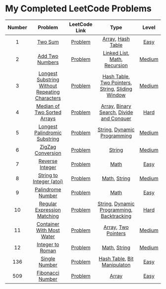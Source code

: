 # My Completed LeetCode Problems



| **Number** | **Problem** | **LeetCode Link** | **Type** | **Level**|
|:-:|:-:|:-:|:-:|:-:|
| 1 | [Two Sum](https://github.com/lfbox7/LeetCode-Problems/blob/main/1-TwoSum.java) | [Problem](https://leetcode.com/problems/two-sum/) | [Array](https://leetcode.com/tag/array/), [Hash Table](https://leetcode.com/tag/hash-table/)| [Easy](https://leetcode.com/problemset/all/?difficulty=Easy) |
| 2 | [Add Two Numbers](https://github.com/lfbox7/LeetCode-Problems/blob/main/2-AddTwoNumbers.java) | [Problem](https://leetcode.com/problems/add-two-numbers/) | [Linked List](https://leetcode.com/tag/linked-list/), [Math](https://leetcode.com/tag/math/), [Recursion](https://leetcode.com/tag/recursion/) | [Medium](https://leetcode.com/problemset/all/?difficulty=Medium) |
| 3 | [Longest Substring Without Repeating Characters](https://github.com/lfbox7/LeetCode-Problems/blob/main/3-LengthOfLongestSubString.java) | [Problem](https://leetcode.com/problems/longest-substring-without-repeating-characters/) | [Hash Table](https://leetcode.com/tag/hash-table/), [Two Pointers](https://leetcode.com/tag/two-pointers/), [String](https://leetcode.com/tag/string/), [Sliding Window](https://leetcode.com/tag/sliding-window/) | [Medium](https://leetcode.com/problemset/all/?difficulty=Medium) |
| 4 | [Median of Two Sorted Arrays](https://leetcode.com/problems/median-of-two-sorted-arrays/) | [Problem](https://leetcode.com/problems/median-of-two-sorted-arrays/) | [Array](https://leetcode.com/tag/array/), [Binary Search](https://leetcode.com/tag/binary-search/), [Divide and Conquer](https://leetcode.com/tag/divide-and-conquer/) | [Hard](https://leetcode.com/problemset/all/?difficulty=Hard) |
| 5 | [Longest Palindromic Substring](https://github.com/lfbox7/LeetCode-Problems/blob/main/5-LongestPalindrome.java) | [Problem](https://leetcode.com/problems/longest-palindromic-substring/) | [String](https://leetcode.com/tag/string/), [Dynamic Programming](https://leetcode.com/tag/dynamic-programming/) | [Medium](https://leetcode.com/problemset/all/?difficulty=Medium) |
| 6 | [ZigZag Conversion](https://github.com/lfbox7/LeetCode-Problems/blob/main/6-Convert.java) | [Problem](https://leetcode.com/problems/zigzag-conversion/) | [String](https://leetcode.com/tag/string/) | [Medium](https://leetcode.com/problemset/all/?difficulty=Medium) |
| 7 | [Reverse Integer](https://github.com/lfbox7/LeetCode-Problems/blob/main/7-Reverse.java) | [Problem](https://leetcode.com/problems/reverse-integer/) | [Math](https://leetcode.com/tag/math/) | [Easy](https://leetcode.com/problemset/all/?difficulty=Easy) |
| 8 | [String to Integer (atoi)](https://github.com/lfbox7/LeetCode-Problems/blob/main/8-MyAtoi.java) | [Problem](https://leetcode.com/problems/string-to-integer-atoi/) | [Math](https://leetcode.com/tag/math/), [String](https://leetcode.com/tag/string/) | [Medium](https://leetcode.com/problemset/all/?difficulty=Medium) |
| 9 | [Palindrome Number](https://github.com/lfbox7/LeetCode-Problems/blob/main/9-IsPalindrome.java) | [Problem](https://leetcode.com/problems/palindrome-number/) | [Math](https://leetcode.com/tag/math/) | [Easy](https://leetcode.com/problemset/all/?difficulty=Easy) |
| 10 | [Regular Expression Matching](https://github.com/lfbox7/LeetCode-Problems/blob/main/10-IsMatch.java) | [Problem](https://leetcode.com/problems/regular-expression-matching/) | [String](https://leetcode.com/tag/string/), [Dynamic Programming](https://leetcode.com/tag/dynamic-programming/), [Backtracking](https://leetcode.com/tag/backtracking/) | [Hard](https://leetcode.com/problemset/all/?difficulty=Hard) |
| 11 | [Container With Most Water](https://github.com/lfbox7/LeetCode-Problems/blob/main/11-MaxArea.java) | [Problem](https://leetcode.com/problems/container-with-most-water/) | [Array](https://leetcode.com/tag/array/), [Two Pointers](https://leetcode.com/tag/two-pointers/) | [Medium](https://leetcode.com/problemset/all/?difficulty=Medium) |
| 12 | [Integer to Roman](https://github.com/lfbox7/LeetCode-Problems/blob/main/12-IntToRoman.java) | [Problem](https://leetcode.com/problems/integer-to-roman/) | [Math](https://leetcode.com/tag/math/), [String](https://leetcode.com/tag/string/) | [Medium](https://leetcode.com/problemset/all/?difficulty=Medium) |
| 136 | [Single Number](https://github.com/lfbox7/LeetCode-Problems/blob/main/136-SingleNumber.java) | [Problem](https://leetcode.com/problems/single-number/) | [Hash Table](https://leetcode.com/tag/hash-table/), [Bit Manipulaton](https://leetcode.com/tag/bit-manipulation/) | [Easy](https://leetcode.com/problemset/all/?difficulty=Easy) |
| 509 | [Fibonacci Number](https://github.com/lfbox7/LeetCode-Problems/blob/main/509-FibonacciNumber) | [Problem](https://leetcode.com/problems/fibonacci-number/) | [Array](https://leetcode.com/tag/array/) | [Easy](https://leetcode.com/problemset/all/?difficulty=Easy) |
